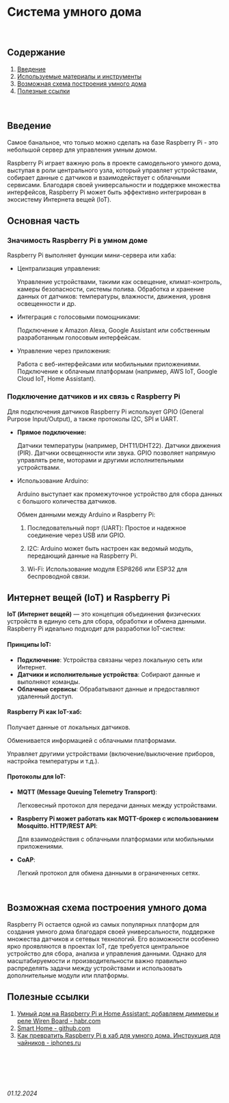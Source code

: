 # Система умного дома

<br>

## Содержание

1. [Введение](./SmartHome.md#введение)
2. [Используемые материалы и инструменты](./SmartHome.md#используемые-материалы-и-инструменты)
3. [Возможная схема построения умного дома](./SmartHome.md#возможная-схема-построения-умного-дома)
4. [Полезные ссылки](./SmartHome.md#полезные-ссылки)

<br>

## Введение

Самое банальное, что только можно сделать на базе Raspberry Pi - это небольшой сервер для управления умным домом.

Raspberry Pi играет важную роль в проекте самодельного умного дома, выступая в роли центрального узла, который управляет устройствами, собирает данные с датчиков и взаимодействует с облачными сервисами. 
Благодаря своей универсальности и поддержке множества интерфейсов, Raspberry Pi может быть эффективно интегрирован в экосистему Интернета вещей (IoT).

## Основная часть

### Значимость Raspberry Pi в умном доме

Raspberry Pi выполняет функции мини-сервера или хаба:

- Централизация управления:

    Управление устройствами, такими как освещение, климат-контроль, камеры безопасности, системы полива.
    Обработка и хранение данных от датчиков: температуры, влажности, движения, уровня освещенности и др.

- Интеграция с голосовыми помощниками:
    
    Подключение к Amazon Alexa, Google Assistant или собственным разработанным голосовым интерфейсам.

- Управление через приложения:
    
    Работа с веб-интерфейсами или мобильными приложениями.  
    Подключение к облачным платформам (например, AWS IoT, Google Cloud IoT, Home Assistant).

### Подключение датчиков и их связь с Raspberry Pi

Для подключения датчиков Raspberry Pi использует GPIO (General Purpose Input/Output), а также протоколы I2C, SPI и UART.

- **Прямое подключение:**
  
    Датчики температуры (например, DHT11/DHT22).
    Датчики движения (PIR).
    Датчики освещенности или звука.
    GPIO позволяет напрямую управлять реле, моторами и другими исполнительными устройствами.

- Использование Arduino:

    Arduino выступает как промежуточное устройство для сбора данных с большого количества датчиков.
    
    Обмен данными между Arduino и Raspberry Pi:
      
    1. Последовательный порт (UART): Простое и надежное соединение через USB или GPIO.
    
    2. I2C: Arduino может быть настроен как ведомый модуль, передающий данные на Raspberry Pi.
    
    3. Wi-Fi: Использование модуля ESP8266 или ESP32 для беспроводной связи.

## Интернет вещей (IoT) и Raspberry Pi

**IoT (Интернет вещей)** — это концепция объединения физических устройств в единую сеть для сбора, обработки и обмена данными. Raspberry Pi идеально подходит для разработки IoT-систем:

#### Принципы IoT:

- **Подключение**: Устройства связаны через локальную сеть или Интернет.
- **Датчики и исполнительные устройства**: Собирают данные и выполняют команды.
- **Облачные сервисы**: Обрабатывают данные и предоставляют удаленный доступ.

#### Raspberry Pi как IoT-хаб:

Получает данные от локальных датчиков.

Обменивается информацией с облачными платформами.

Управляет другими устройствами (включение/выключение приборов, настройка температуры и т.д.).

#### Протоколы для IoT:

- **MQTT (Message Queuing Telemetry Transport)**:
  
    Легковесный протокол для передачи данных между устройствами.

- **Raspberry Pi может работать как MQTT-брокер с использованием Mosquitto.
HTTP/REST API**:
    
    Для взаимодействия с облачными платформами или мобильными приложениями.

- **CoAP**:
    
    Легкий протокол для обмена данными в ограниченных сетях.

<br>

## Возможная схема построения умного дома

Raspberry Pi остается одной из самых популярных платформ для создания умного дома благодаря своей универсальности, поддержке множества датчиков и сетевых технологий. Его возможности особенно ярко проявляются в проектах IoT, где требуется центральное устройство для сбора, анализа и управления данными. Однако для масштабируемости и производительности важно правильно распределять задачи между устройствами и использовать дополнительные модули или платформы.

## Полезные ссылки

1. [Умный дом на Raspberry Pi и Home Assistant: добавляем диммеры и реле Wiren Board - habr.com](https://habr.com/ru/companies/wirenboard/articles/770882/)
2. [Smart Home - github.com](https://github.com/jakhax/smart-home)
3. [Как превратить Raspberry Pi в хаб для умного дома. Инструкция для чайников - iphones.ru](https://www.iphones.ru/iNotes/kak-prevratit-raspberry-pi-v-homebridge-03-06-2019)

<br><br>
<br><br>

###### 01.12.2024